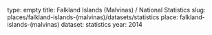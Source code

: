 type: empty
title: Falkland Islands (Malvinas) / National Statistics
slug: places/falkland-islands-(malvinas)/datasets/statistics
place: falkland-islands-(malvinas)
dataset: statistics
year: 2014
